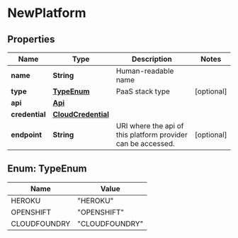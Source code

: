 
# NewPlatform

## Properties
Name | Type | Description | Notes
------------ | ------------- | ------------- | -------------
**name** | **String** | Human-readable name | 
**type** | [**TypeEnum**](#TypeEnum) | PaaS stack type |  [optional]
**api** | [**Api**](Api.md) |  | 
**credential** | [**CloudCredential**](CloudCredential.md) |  | 
**endpoint** | **String** | URI where the api of this platform provider can be accessed. |  [optional]


<a name="TypeEnum"></a>
## Enum: TypeEnum
Name | Value
---- | -----
HEROKU | &quot;HEROKU&quot;
OPENSHIFT | &quot;OPENSHIFT&quot;
CLOUDFOUNDRY | &quot;CLOUDFOUNDRY&quot;



